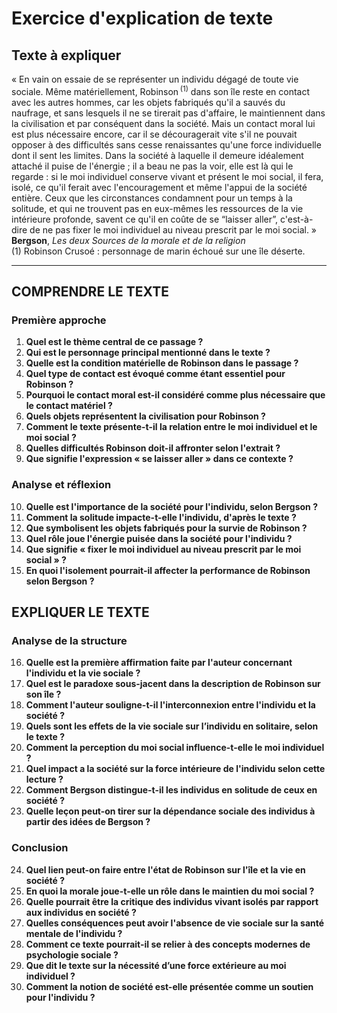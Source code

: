 # Exercice d'explication de texte

## Texte à expliquer

« En vain on essaie de se représenter un individu dégagé de toute vie sociale. Même matériellement, Robinson&#x202F;<sup>(1)</sup> dans son île reste en contact avec les autres hommes, car les objets fabriqués qu'il a sauvés du naufrage, et sans lesquels il ne se tirerait pas d'affaire, le maintiennent dans la civilisation et par conséquent dans la société. Mais un contact moral lui est plus nécessaire encore, car il se découragerait vite s'il ne pouvait opposer à des difficultés sans cesse renaissantes qu'une force individuelle dont il sent les limites. Dans la société à laquelle il demeure idéalement attaché il puise de l'énergie ; il a beau ne pas la voir, elle est là qui le regarde : si le moi individuel conserve vivant et présent le moi social, il fera, isolé, ce qu'il ferait avec l'encouragement et même l'appui de la société entière. Ceux que les circonstances condamnent pour un temps à la solitude, et qui ne trouvent pas en eux-mêmes les ressources de la vie intérieure profonde, savent ce qu'il en coûte de se “laisser aller”, c'est-à-dire de ne pas fixer le moi individuel au niveau prescrit par le moi social. »<br/><b>Bergson</b>, <i>Les deux Sources de la morale et de la religion</i><br/>(1) Robinson Crusoé : personnage de marin échoué sur une île déserte.

---

## COMPRENDRE LE TEXTE

### Première approche

1. **Quel est le thème central de ce passage ?**  
2. **Qui est le personnage principal mentionné dans le texte ?**  
3. **Quelle est la condition matérielle de Robinson dans le passage ?**  
4. **Quel type de contact est évoqué comme étant essentiel pour Robinson ?**  
5. **Pourquoi le contact moral est-il considéré comme plus nécessaire que le contact matériel ?**  
6. **Quels objets représentent la civilisation pour Robinson ?**  
7. **Comment le texte présente-t-il la relation entre le moi individuel et le moi social ?**  
8. **Quelles difficultés Robinson doit-il affronter selon l'extrait ?**  
9. **Que signifie l'expression « se laisser aller » dans ce contexte ?**  

### Analyse et réflexion

10. **Quelle est l'importance de la société pour l'individu, selon Bergson ?**  
11. **Comment la solitude impacte-t-elle l'individu, d'après le texte ?**  
12. **Que symbolisent les objets fabriqués pour la survie de Robinson ?**  
13. **Quel rôle joue l'énergie puisée dans la société pour l'individu ?**  
14. **Que signifie « fixer le moi individuel au niveau prescrit par le moi social » ?**  
15. **En quoi l'isolement pourrait-il affecter la performance de Robinson selon Bergson ?**  

## EXPLIQUER LE TEXTE

### Analyse de la structure

16. **Quelle est la première affirmation faite par l'auteur concernant l'individu et la vie sociale ?**  
17. **Quel est le paradoxe sous-jacent dans la description de Robinson sur son île ?**  
18. **Comment l'auteur souligne-t-il l'interconnexion entre l'individu et la société ?**  
19. **Quels sont les effets de la vie sociale sur l’individu en solitaire, selon le texte ?**  
20. **Comment la perception du moi social influence-t-elle le moi individuel ?**  
21. **Quel impact a la société sur la force intérieure de l'individu selon cette lecture ?**  
22. **Comment Bergson distingue-t-il les individus en solitude de ceux en société ?**  
23. **Quelle leçon peut-on tirer sur la dépendance sociale des individus à partir des idées de Bergson ?**  

### Conclusion

24. **Quel lien peut-on faire entre l'état de Robinson sur l'île et la vie en société ?**  
25. **En quoi la morale joue-t-elle un rôle dans le maintien du moi social ?**  
26. **Quelle pourrait être la critique des individus vivant isolés par rapport aux individus en société ?**  
27. **Quelles conséquences peut avoir l'absence de vie sociale sur la santé mentale de l'individu ?**  
28. **Comment ce texte pourrait-il se relier à des concepts modernes de psychologie sociale ?**  
29. **Que dit le texte sur la nécessité d’une force extérieure au moi individuel ?**  
30. **Comment la notion de société est-elle présentée comme un soutien pour l'individu ?**  